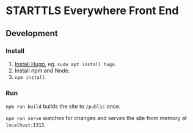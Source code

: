 # STARTTLS Everywhere Front End

## Development

### Install

1. [Install Hugo](https://gohugo.io/getting-started/installing/), eg. `sudo apt install hugo`.
2. Install npm and Node.
3. `npm install`

### Run

`npm run build` builds the site to `/public` once.

`npm run serve` watches for changes and serves the site from memory at `localhost:1313`.

